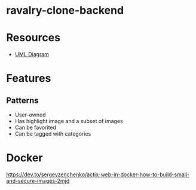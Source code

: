 # ravalry-clone-backend

# Resources
* [UML Diagram](https://drawsql.app/sm/diagrams/ravalry#)

# Features

## Patterns
* User-owned
* Has highlight image and a subset of images
* Can be favorited
* Can be tagged with categories


# Docker
https://dev.to/sergeyzenchenko/actix-web-in-docker-how-to-build-small-and-secure-images-2mjd